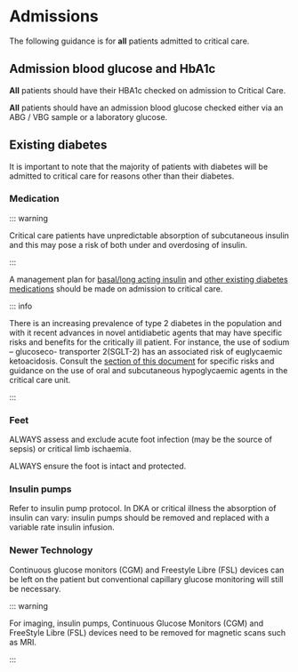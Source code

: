 # Admissions

The following guidance is for **all** patients admitted to critical care.

## Admission blood glucose and HbA1c

**All** patients should have their HBA1c checked on admission to Critical Care.

**All** patients should have an admission blood glucose checked either via an ABG / VBG sample or a laboratory glucose.

## Existing diabetes

It is important to note that the majority of patients with diabetes will be admitted to critical care for reasons other than their diabetes.

### Medication

::: warning

Critical care patients have unpredictable absorption of subcutaneous insulin and this may pose a risk of both under and overdosing of insulin.

:::

A management plan for [basal/long acting insulin](/basal) and [other existing diabetes medications](/drugs) should be made on admission to critical care.

::: info

There is an increasing prevalence of type 2 diabetes in the population and with it recent advances in novel antidiabetic agents that may have specific risks and benefits for the critically ill patient. For instance, the use of sodium – glucoseco- transporter 2(SGLT-2) has an associated risk of euglycaemic ketoacidosis.  Consult the [section of this document](/drugs) for specific risks and guidance on the use of oral and subcutaneous hypoglycaemic agents in the critical care unit.

:::

### Feet

ALWAYS assess and exclude acute foot infection (may be the source of sepsis) or critical limb ischaemia.

ALWAYS ensure the foot is intact and protected.

### Insulin pumps

Refer to insulin pump protocol. In DKA or critical illness the absorption of insulin can vary: insulin pumps should be removed and replaced with a variable rate insulin infusion.

### Newer Technology

Continuous glucose monitors (CGM) and Freestyle Libre (FSL) devices can be left on the patient but conventional capillary glucose monitoring will still be necessary.

::: warning

For imaging, insulin pumps, Continuous Glucose Monitors (CGM) and FreeStyle Libre (FSL) devices need to be removed for magnetic scans such as MRI.

:::
